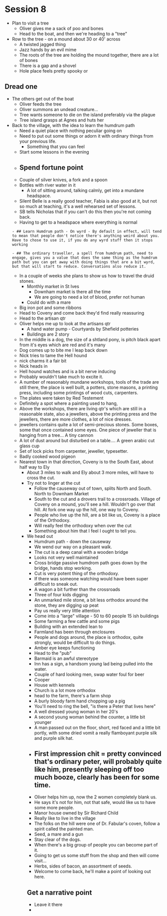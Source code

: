 # Session 8
 - Plan to visit a tree
   - Oliver gives me a sack of poo and bones
   - Head to the boat, and then we're heading to a "tree"
 - Row to the tree - on a mound about 30 or 40' across
   - A twisted jagged thing
   - Jazz hands by an evil mime
   - The roots of the tree are holding the mound together, there are a lot of bones
   - There is a gap and a shovel
   - Hole place feels pretty spooky or 

## Dread one
 - The others get out of the boat
   - Oliver feeds the tree
   - Oliver summons an undead creature...
   - Tree wants someone to die on the island preferably via the plague
   - Tree island grasps at Agnes and huts her
- Back to the village, with the idea to learn the humdrum path
  - Need a quiet place with nothing peculiar going on 
  - Need to put out some things or adorn it with ordinary things from your previous life.
    - Something that you can feel
  - Start some lessons in the evening
  - ## Spend fortune point
  - Couple of silver knives, a fork and a spoon
  - Bottles with river water in it
    - A lot of sitting around, talking calmly, get into a mundane headspace.
  - Silent Belle is a really good teacher, Fabia is also good at it, but not so much at teaching, it's a well rehearsed set of lessons.
  - SB tells Nicholas that if you can't do this then you're not coming back.
  - Having to get to a headspace where everything is normal
  ```
  - ## Learn Humdrum path - On wyrd - By default in effect, will tend to mean that people don't notice there's anything weird about you. Have to chose to use it, if you do any wyrd stuff then it stops working

  - ## The ordinary traveller, a spell from humdrum path, need to engage, gives you a value that does the same thing as the humdrum path but you can get away with doing things that are a bit wyrd, but that will start to reduce. Conversations also reduce it.
  ```
  - In a couple of weeks she plans to show us how to travel the druid stones.
    - Monthly market in St Ives
      - Downham market is there all the time
      - We are going to need a lot of blood, prefer not human
    - Could do with a mare
  - Big iron pot and some ribbons
  - Head to Coveny and come back they'd find really reassuring
  - Head to the artisan qtr
  - Oliver helps me up to look at the artisans qtr
    - A hand water pump - Courtyards by Shefield potteries
    - Buildings are 2 story
  - In the middle is a dog, the size of a shtland pony, is pitch black apart from it's eyes which are red and it's many 
  - Dog comes up to bite me I leap back down
  - Nick tries to tame the Hell hound
  - nick charms it a fair bit
  - Nick heads in
  - Hell hound watches and is a bit nerve inducing
  - Probably wouldn't take much to excite it.
  - A number of reasonably mundane workshops, tools of the trade are still there, the place is well built, a potters, stone masons, a printing press, including some printings of wood cuts, carpenters.
  - The plates were taken by Red Testement
  - Definitely a spot where a painting used to hang, 
  - Above the workshops, there are living qtr's which are still in a reasonable state, also a jewellers, above the printing press and the jewellers, there are more clothes, a lot of nice dresses.
  - jewellers contains quite a lot of semi-precious stones. Some boxes, some that once contained some eyes. One piece of jeweller that is hanging from a tree... A tiny cannon
  - A lot of dust around but disturbed on a table.... A green arabic cut glass cup
  - Set of lock picks from carpenter, jeweller, typesetter.
  - Badly cooked wood pigeon
  - Nearest town in that direction, Coveny is to the South East, about half way to Ely
    - About 3 miles to walk and Ely about 3 more miles, will have to cross the cut.
    - Try not to linger at the cut
      - Follow the causeway out of town, splits North and South. North to Downham Market
      - South to the cut and a drovers trail to a crossroads. Village of Coveny on a mound, you'll see a hill. Wouldn't go over that hill. At fork one way up the hill, one way to Coveny.
      - People who live up the hill, are a bit like us, Coveny is a place of the Orthodoxy.
      - Will really feel the orthodoxy when over the cut
      - Something about him that I feel I ought to tell you.
    - We head out 
      - Humdrum path - down the causeway
      - We wend our way on a pleasant walk.
      - The cut is a deep canal with a wooden bridge
      - Looks not very well maintained
      - Cross bridge passive humdrom path goes down by the bridge, hands stop working.
      - Cut is very potent thing of the orthodoxy.
      - If there was someone watching would have been super difficult to sneak out.
      - A wagon a bit further than the crossroads
      - Three of four kids digging
      - An unmarked mile stone, a bit less orthodox around the stone, they are digging up peat
      - Pay us really very little attention
      - Come into a "large" village - 50 to 60 people 15 ish buildings
      - Some farming a few cattle and some pigs
      - Building with an extended lean to
      - Farmland has been through enclosures
      - People and dogs around, the place is orthodox, quite strongly, would be difficult to do things.
      - Amber eye keeps functioning
      - Head to the "pub"
      - Barmaid is an awful stereotype
      - Inn has a sign, a handsom young lad being pulled into the water.
      - Couple of hard looking men, swap water foul for beer
      - Cooper
      - House with kennels
      - Church is a lot more orthodox
      - head to the farm, there's a farm shop
      - A burly bloody farm hand chopping up a pig 
      - You'll need to ring the bell, "is there a Peter that lives here"
      - A well dressed young woman in her 20's
      - A second young woman behind the counter, a little bit younger
      - A man passed out on the floor, short, red faced and a little bit portly, with some dried vomit a really flamboyant purple silk and purple silk hat.
      - ## First impression chit = pretty convinced that's ordinary peter, will probably quite like him, presently sleeping off too much booze, clearly has been for some time.
      - Oliver helps him up, now the 2 women completely blank us.
      - He says it's not for him, not that safe, would like us to have some more people.
      - Manor house owned by Sir Richard Child
      - Really like to live in the village
      - The folks on the hill were one of Dr. Fabular's coven, follow a spirit called the painted man.
      - Seed, a mare and a gun
      - Stay clear of the dogs.
      - When there's a big group of people you can become part of it.
      - Going to get us some stuff from the shop and then will come visit...
      - Herbs, sides of bacon, an assortment of seeds.
      - Welcome to come back, he'll make a point of looking out here.
      ## Get a narrative point
      - Leave it there
      - 